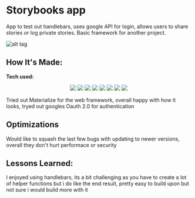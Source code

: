 # Storybooks app
 App to test out handlebars, uses google API for login, allows users to share stories or log private stories. Basic framework for another project.

<!-- **Link to project:** http://recruiters-love-seeing-live-demos.com/ -->

![alt tag](http://placecorgi.com/1200/650)

## How It's Made:

**Tech used:**

<p align="center">
    <img src="https://img.shields.io/static/v1?label=|&message=HTML5&color=23555f&style=plastic&logo=html5"/>
    <img src="https://img.shields.io/static/v1?label=|&message=CSS3&color=285f65&style=plastic&logo=css3"/>
    <img src="https://img.shields.io/static/v1?label=|&message=MATERIALIZE&color=316c5e&style=plastic&logo=materialize"/>
    <img src="https://img.shields.io/static/v1?label=|&message=JAVASCRIPT&color=3c7f5d&style=plastic&logo=javascript"/>
    <img src="https://img.shields.io/static/v1?label=|&message=MONGO-DB&color=cdd148&style=plastic&logo=mongodb"/>
    <img src="https://img.shields.io/static/v1?label=|&message=EXPRESS&color=bbb111&style=plastic&logo=express"/>
    <img src="https://img.shields.io/static/v1?label=|&message=HANDLEBARS&color=bbb111&style=plastic&logo=handlebars"/>
    <img src="https://img.shields.io/static/v1?label=|&message=GIT&color=cbb148&style=plastic&logo=git"/>
</p>

Tried out Materialize for the web framework, overall happy with how it looks, tryed out googles Oauth 2.0 for authentication

## Optimizations

Would like to squash the last few bugs with updating to newer versions, overall they don't hurt performace or security

## Lessons Learned:

 I enjoyed using handlebars, its a bit challenging as you have to create a lot of helper functions but i do like the end result, pretty easy to build upon but not sure i would build more with it

<!-- ## Examples:
Take a look at these couple examples that I have in my own portfolio:

**Palettable:** https://github.com/alecortega/palettable

**Twitter Battle:** https://github.com/alecortega/twitter-battle

**Patch Panel:** https://github.com/alecortega/patch-panel -->


